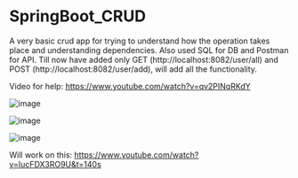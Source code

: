 # SpringBoot_CRUD

A very basic crud app for trying to understand how the operation takes place and understanding dependencies.
Also used SQL for DB and Postman for API.
Till now have added only GET (http://localhost:8082/user/all) and POST (http://localhost:8082/user/add), will add all the functionality.

Video for help: https://www.youtube.com/watch?v=qv2PINqRKdY

![image](https://user-images.githubusercontent.com/44727321/157434474-3f09b903-27bd-4842-b520-011a168e3373.png)

![image](https://user-images.githubusercontent.com/44727321/157434607-66cd0389-5c05-41b8-a75b-373f6319dd1f.png)

![image](https://user-images.githubusercontent.com/44727321/157434908-00bee722-40c8-4a53-91cc-0ad8d430708e.png)

Will work on this: https://www.youtube.com/watch?v=IucFDX3RO9U&t=140s
